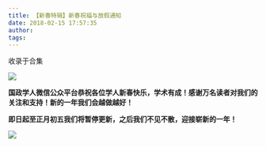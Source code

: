 ```yaml
---
title: 【新春特辑】新春祝福与放假通知
date: 2018-02-15 17:57:35
author: 
tags: 
---
```



收录于合集

<img src='/images/3832/2.gif' width='auto' />

  

  

**国政学人微信公众平台恭祝各位学人新春快乐，学术有成！感谢万名读者对我们的关注和支持！新的一年我们会越做越好！**

 **即日起至正月初五我们将暂停更新，之后我们不见不散，迎接崭新的一年！**

  

<img src='/images/3832/3.gif' width='auto' />

